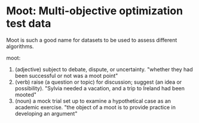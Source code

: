 # Moot: Multi-objective optimization test data
Moot is such a good name for datasets to be used to assess different algorithms.

moot:

1. (adjective) subject to debate, dispute, or uncertainty.
"whether they had been successful or not was a moot point"
2. (verb) raise (a question or topic) for discussion; suggest (an idea or possibility).
"Sylvia needed a vacation, and a trip to Ireland had been mooted"
3. (noun) a mock trial set up to examine a hypothetical case as an academic exercise.
"the object of a moot is to provide practice in developing an argument"